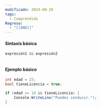 ```yaml
---
modificado: 2024-08-29
tags:
  - Comprendido
Regreso:
  - "[[AND]]"
---
```

#### Sintaxis básica

```c#
expresión1 && expresión2
			
```
#### Ejemplo básico
```c#
int edad = 25;
bool tieneLicencia = true;

if (edad >= 18 && tieneLicencia) {
    Console.WriteLine("Puedes conducir.");
}

```